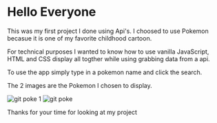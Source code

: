 # Hello Everyone 

This was my first project I done using Api's. I choosed to use Pokemon becasue it is one of my favorite childhood cartoon.

For technical purposes I wanted to know how to use vanilla JavaScript, HTML and CSS display all togther while using grabbing data from a api.

To use the app simply type in a pokemon name and click the search.

The 2 images are the Pokemon I chosen to display. 



![git poke 1](https://user-images.githubusercontent.com/103228576/188921403-11a4b81a-2b35-4f59-9e1e-2c1b8bc90b79.jpg)
![git poke](https://user-images.githubusercontent.com/103228576/188921466-bf4e573b-8a9c-43ac-a504-5d1e04a6118d.jpg)


Thanks for your time for looking at my project
